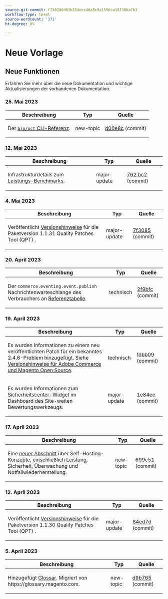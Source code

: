 ```yaml
---
source-git-commit: f7302ddd61b354eec4da8c9a1596ca18f38ba7b3
workflow-type: tm+mt
source-wordcount: '371'
ht-degree: 0%

---
```

# Neue Vorlage

## Neue Funktionen

Erfahren Sie mehr über die neue Dokumentation und wichtige Aktualisierungen der vorhandenen Dokumentation.

### 25. Mai 2023

<table style="table-layout:auto;">
  <thead>
    <tr>
      <th>Beschreibung</th>
      <th>Typ</th>
      <th>Quelle</th>
    </tr>
  </thead>
  <tbody>
    <tr>
      <td><p>Der <a href="https://experienceleague.adobe.com/docs/commerce-operations/reference/uct.html"><code class="language-plaintext highlighter-rouge">bin/uct</code> CLI-Referenz</a>.</p>
</td>
      <td>new-topic</td>
      <td><a href="https://github.com/AdobeDocs/commerce-operations.en/commit/d00e8cb4ebce9cbda0218ef75f44d2ff0ec45bad">d00e8c</a> (commit)</td>
    </tr>
  </tbody>
</table>

### 12. Mai 2023

<table style="table-layout:auto;">
  <thead>
    <tr>
      <th>Beschreibung</th>
      <th>Typ</th>
      <th>Quelle</th>
    </tr>
  </thead>
  <tbody>
    <tr>
      <td><p>Infrastrukturdetails zum <a href="https://experienceleague.adobe.com/docs/commerce-operations/implementation-playbook/infrastructure/performance/benchmarks.html">Leistungs-Benchmarks</a>.</p>
</td>
      <td>major-update</td>
      <td><a href="https://github.com/AdobeDocs/commerce-operations.en/commit/762bc2b9bdd19d92707525044a4178b6e89e4a3d">762 bc2</a> (commit)</td>
    </tr>
  </tbody>
</table>

### 4. Mai 2023

<table style="table-layout:auto;">
  <thead>
    <tr>
      <th>Beschreibung</th>
      <th>Typ</th>
      <th>Quelle</th>
    </tr>
  </thead>
  <tbody>
    <tr>
      <td><p>Veröffentlicht <a href="https://experienceleague.adobe.com/docs/commerce-operations/tools/quality-patches-tool/release-notes.html">Versionshinweise</a> für die Paketversion 1.1.31 Quality Patches Tool (QPT) .</p>
</td>
      <td>major-update</td>
      <td><a href="https://github.com/AdobeDocs/commerce-operations.en/commit/7f30857b612d027dfce26fac1f947006f28ecfa6">7f3085</a> (commit)</td>
    </tr>
  </tbody>
</table><!-- date_group -->

### 20. April 2023

<table style="table-layout:auto;">
  <thead>
    <tr>
      <th>Beschreibung</th>
      <th>Typ</th>
      <th>Quelle</th>
    </tr>
  </thead>
  <tbody>
    <tr>
      <td><p>Der <code class="language-plaintext highlighter-rouge">commerce.eventing.event.publish</code> Nachrichtenwarteschlange des Verbrauchers an <a href="https://experienceleague.adobe.com/docs/commerce-operations/configuration-guide/message-queues/consumers.html">Referenztabelle</a>.</p>
</td>
      <td>technisch</td>
      <td><a href="https://github.com/AdobeDocs/commerce-operations.en/commit/2f9bfcf9a8232cbe659062a9b1bc88eda3d9158c">2f9bfc</a> (commit)</td>
    </tr>
  </tbody>
</table>

### 19. April 2023

<table style="table-layout:auto;">
  <thead>
    <tr>
      <th>Beschreibung</th>
      <th>Typ</th>
      <th>Quelle</th>
    </tr>
  </thead>
  <tbody>
    <tr>
      <td><p>Es wurden Informationen zu einem neu veröffentlichten Patch für ein bekanntes 2.4.6-Problem hinzugefügt. Siehe <a href="https://experienceleague.adobe.com/docs/commerce-operations/release/notes/overview.html">Versionshinweise für Adobe Commerce und Magento Open Source</a>.</p>
</td>
      <td>technisch</td>
      <td><a href="https://github.com/AdobeDocs/commerce-operations.en/commit/fdbb0959b615689eba3068bc93c4c9876c7a7972">fdbb09</a> (commit)</td>
    </tr>
    <tr>
      <td><p>Es wurden Informationen zum <a href="https://experienceleague.adobe.com/docs/commerce-operations/tools/site-wide-analysis-tool/dashboard.html">Sicherheitscenter-Widget</a> im Dashboard des Site-weiten Bewertungswerkzeugs.</p>
</td>
      <td>major-update</td>
      <td><a href="https://github.com/AdobeDocs/commerce-operations.en/commit/1e84ee6db07ec9080971de22a24fe8a7d8705916">1e84ee</a> (commit)</td>
    </tr>
  </tbody>
</table>

### 17. April 2023

<table style="table-layout:auto;">
  <thead>
    <tr>
      <th>Beschreibung</th>
      <th>Typ</th>
      <th>Quelle</th>
    </tr>
  </thead>
  <tbody>
    <tr>
      <td><p>Eine <a href="https://experienceleague.adobe.com/docs/commerce-operations/implementation-playbook/infrastructure/self-hosting/overview.html">neuer Abschnitt</a> über Self-Hosting-Konzepte, einschließlich Leistung, Sicherheit, Überwachung und Notfallwiederherstellung.</p>
</td>
      <td>new-topic</td>
      <td><a href="https://github.com/AdobeDocs/commerce-operations.en/commit/699c512de9c6d28ba354f02b4db76975eb5410a9">699c51</a> (commit)</td>
    </tr>
  </tbody>
</table>

### 12. April 2023

<table style="table-layout:auto;">
  <thead>
    <tr>
      <th>Beschreibung</th>
      <th>Typ</th>
      <th>Quelle</th>
    </tr>
  </thead>
  <tbody>
    <tr>
      <td><p>Veröffentlicht <a href="https://experienceleague.adobe.com/docs/commerce-operations/tools/quality-patches-tool/release-notes.html">Versionshinweise</a> für die Paketversion 1.1.30 Quality Patches Tool (QPT) .</p>
</td>
      <td>major-update</td>
      <td><a href="https://github.com/AdobeDocs/commerce-operations.en/commit/84ed7dd2c24eef437d6719d9758da43423347eeb">84ed7d</a> (commit)</td>
    </tr>
  </tbody>
</table>

### 5. April 2023

<table style="table-layout:auto;">
  <thead>
    <tr>
      <th>Beschreibung</th>
      <th>Typ</th>
      <th>Quelle</th>
    </tr>
  </thead>
  <tbody>
    <tr>
      <td><p>Hinzugefügt <a href="https://experienceleague.adobe.com/docs/commerce-operations/operational-playbook/glossary.html">Glossar</a>. Migriert von https://glossary.magento.com.</p>
</td>
      <td>new-topic</td>
      <td><a href="https://github.com/AdobeDocs/commerce-operations.en/commit/d9b7659e5d4c3770956f0c2a96e5c97a3dc2af19">d9b765</a> (commit)</td>
    </tr>
  </tbody>
</table><!-- date_group --><!-- month_group --><!-- year_group -->
